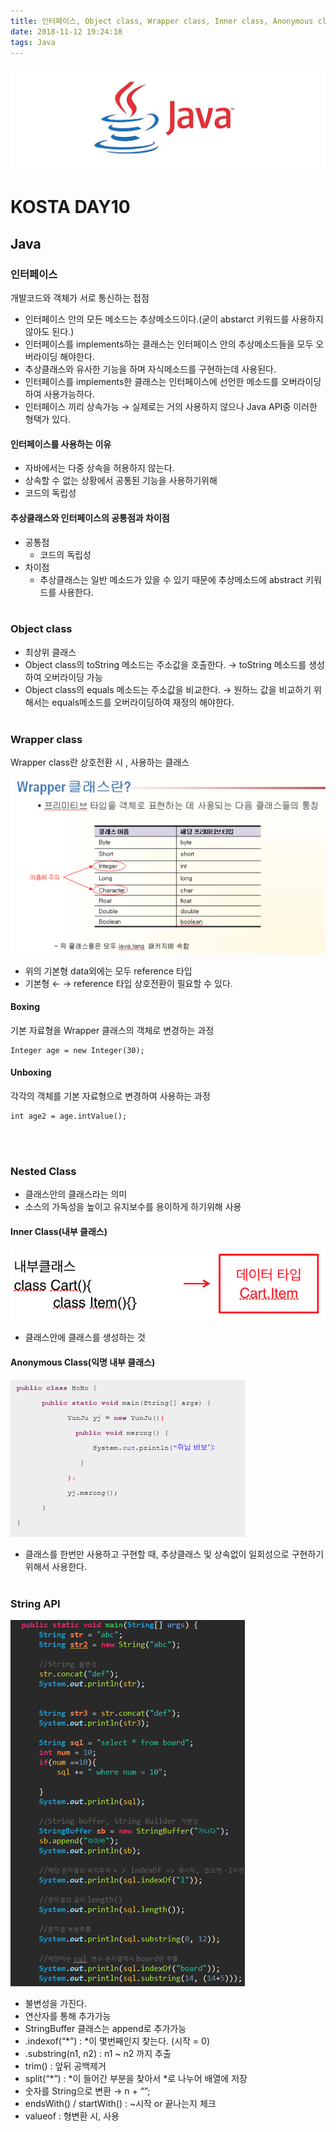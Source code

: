 ```yaml
---
title: 인터페이스, Object class, Wrapper class, Inner class, Anonymous class, String API, Boxing/Unboxing
date: 2018-11-12 19:24:18
tags: Java
---
```

![Java](images/javaimage.png)
# KOSTA DAY10
## Java

### 인터페이스
개발코드와 객체가 서로 통신하는 접점

- 인터페이스 안의 모든 메소드는 추상메소드이다.(굳이 abstarct 키워드를 사용하지 않아도 된다.)
- 인터페이스를 implements하는 클래스는 인터페이스 안의 추상메소드들을 모두 오버라이딩 해야한다.
- 추상클래스와 유사한 기능을 하며 자식메소드를 구현하는데 사용된다.
- 인터페이스를 implements한 클래스는 인터페이스에 선언한 메소드를 오버라이딩하여 사용가능하다.
- 인터페이스 끼리 상속가능 → 실제로는 거의 사용하지 않으나 Java API중 이러한 형택가 있다.

#### 인터페이스를 사용하는 이유
- 자바에서는 다중 상속을 허용하지 않는다.
- 상속할 수 없는 상황에서 공통된 기능을 사용하기위해
- 코드의 독립성

#### 추상클래스와 인터페이스의 공통점과 차이점
- 공통점
    - 코드의 독립성
- 차이점
    - 추상클래스는 일반 메소드가 있을 수 있기 때문에 추상메소드에 abstract 키워드를 사용한다.
<br><br>

### Object class
- 최상위 클래스
- Object class의 toString 메소드는 주소값을 호출한다. → toString 메소드를 생성하여 오버라이딩 가능
- Object class의 equals 메소드는 주소값을 비교한다. → 원하느 값을 비교하기 위해서는 equals메소드를 오버라이딩하여 재정의 해야한다.
<br><br>

### Wrapper class
Wrapper class란 상호전환 시 , 사용하는 클래스

![Java](images/java/java10-03.png)
- 위의 기본형 data외에는 모두 reference 타입
- 기본형 ← → reference 타입 상호전환이 필요할 수 있다.

#### Boxing 
기본 자료형을 Wrapper 클래스의 객체로 변경하는 과정
```
Integer age = new Integer(30);
```
#### Unboxing
각각의 객체를 기본 자료형으로 변경하여 사용하는 과정 
```
int age2 = age.intValue();
```
<br><br>

### Nested Class
- 클래스안의 클래스라는 의미
- 소스의 가독성을 높이고 유지보수를 용이하게 하기위해 사용

#### Inner Class(내부 클래스)
![Java](images/java/java10-01.png)
- 클래스안에 클래스를 생성하는 것

#### Anonymous Class(익명 내부 클래스)
![Java](images/java/java10-02.png)
- 클래스를 한번만 사용하고 구현할 때, 추상클래스 및 상속없이 일회성으로 구현하기위해서 사용한다.
<br><br>

### String API
![Java](images/java/java10-04.png)
- 불변성을 가진다.
- 연산자를 통해 추가가능
- StringBuffer 클래스는 append로 추가가능
- .indexof(“*”) : *이 몇번째인지 찾는다. (시작 = 0)
- .substring(n1, n2) : n1 ~ n2 까지 추출
- trim() : 앞뒤 공백제거
- split(“*”) : *이 들어간 부분을 찾아서 *로 나누어 배열에 저장
- 숫자를 String으로 변환 → n + “”;
- endsWith() / startWith() : ~시작 or 끝나는지 체크
- valueof : 형변환 시, 사용
<br><br>
